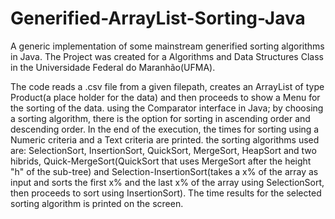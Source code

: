 # Generified-ArrayList-Sorting-Java
A generic implementation of some mainstream generified sorting algorithms in Java. The Project was created for a Algorithms and Data Structures Class in the Universidade Federal do Maranhão(UFMA).

The code reads a .csv file from a given filepath, creates an ArrayList of type Product(a place holder for the data) and then proceeds to show a Menu for the sorting of the data. using the Comparator interface in Java; by choosing a sorting algorithm, there is the option for sorting in ascending order and descending order. In the end of the execution, the times for sorting using a Numeric criteria and a Text criteria are printed. the sorting algorithms used are: SelectionSort, InsertionSort, QuickSort, MergeSort, HeapSort and two hibrids, Quick-MergeSort(QuickSort that uses MergeSort after the height "h" of the sub-tree) and Selection-InsertionSort(takes a x% of the array as input and sorts the first x% and the last x% of the array using SelectionSort, then proceeds to sort using InsertionSort). The time results for the selected sorting algorithm is printed on the screen.
